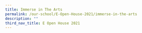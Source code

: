 ```yaml
---
title: Immerse in The Arts
permalink: /our-school/E-Open-House-2021/immerse-in-the-arts
description: ""
third_nav_title: E Open House 2021
---
```

